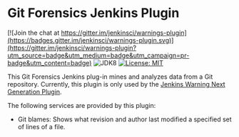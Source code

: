# Git Forensics Jenkins Plugin

<!---  
[![Jenkins Plugin](https://img.shields.io/jenkins/plugin/v/analysis-model-api.svg)](https://plugins.jenkins.io/warnings)
--->
[![Join the chat at https://gitter.im/jenkinsci/warnings-plugin](https://badges.gitter.im/jenkinsci/warnings-plugin.svg)](https://gitter.im/jenkinsci/warnings-plugin?utm_source=badge&utm_medium=badge&utm_campaign=pr-badge&utm_content=badge)
![JDK8](https://img.shields.io/badge/jdk-8-yellow.svg)
[![License: MIT](https://img.shields.io/badge/license-MIT-yellow.svg)](https://opensource.org/licenses/MIT)

This Git Forensics Jenkins plug-in mines and analyzes data from a Git repository. Currently, this plugin is only used
by the [Jenkins Warning Next Generation Plugin](https://github.com/jenkinsci/warnings-ng-plugin). 

The following services are provided by this plugin:
- Git blames: Shows what revision and author last modified a specified set of lines of a file.